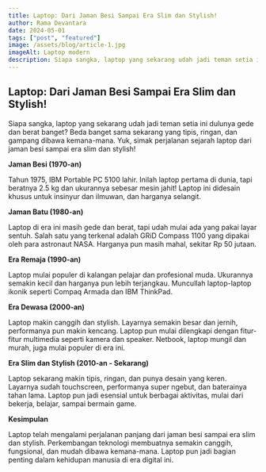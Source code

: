 ```yaml
---
title: Laptop: Dari Jaman Besi Sampai Era Slim dan Stylish!
author: Rama Devantara
date: 2024-05-01
tags: ["post", "featured"]
image: /assets/blog/article-1.jpg
imageAlt: Laptop modern
description: Siapa sangka, laptop yang sekarang udah jadi teman setia ini dulunya gede dan berat banget?  Beda banget sama sekarang yang tipis, ringan, dan gampang dibawa kemana-mana.  Yuk, simak perjalanan sejarah laptop dari jaman besi sampai era slim dan stylish!
---
```


## Laptop: Dari Jaman Besi Sampai Era Slim dan Stylish!

Siapa sangka, laptop yang sekarang udah jadi teman setia ini dulunya gede dan berat banget?  Beda banget sama sekarang yang tipis, ringan, dan gampang dibawa kemana-mana.  Yuk, simak perjalanan sejarah laptop dari jaman besi sampai era slim dan stylish!

**Jaman Besi (1970-an)**

Tahun 1975, IBM Portable PC 5100 lahir.  Inilah laptop pertama di dunia, tapi beratnya 2.5 kg dan ukurannya sebesar mesin jahit!  Laptop ini didesain khusus untuk insinyur dan ilmuwan, dan harganya selangit.

**Jaman Batu (1980-an)**

Laptop di era ini masih gede dan berat, tapi udah mulai ada yang pakai layar sentuh.  Salah satu yang terkenal adalah GRiD Compass 1100 yang dipakai oleh para astronaut NASA.  Harganya pun masih mahal, sekitar Rp 50 jutaan.

**Era Remaja (1990-an)**

Laptop mulai populer di kalangan pelajar dan profesional muda.  Ukurannya semakin kecil dan harganya pun lebih terjangkau.  Muncullah laptop-laptop ikonik seperti Compaq Armada dan IBM ThinkPad.

**Era Dewasa (2000-an)**

Laptop makin canggih dan stylish.  Layarnya semakin besar dan jernih, performanya pun makin kencang.  Laptop pun mulai dilengkapi dengan fitur-fitur multimedia seperti kamera dan speaker.  Netbook, laptop mungil dan murah, juga mulai populer di era ini.

**Era Slim dan Stylish (2010-an - Sekarang)**

Laptop sekarang makin tipis, ringan, dan punya desain yang keren.  Layarnya sudah touchscreen, performanya super ngebut, dan baterainya tahan lama.  Laptop pun jadi esensial untuk berbagai aktivitas, mulai dari bekerja, belajar, sampai bermain game.

**Kesimpulan**

Laptop telah mengalami perjalanan panjang dari jaman besi sampai era slim dan stylish.  Perkembangan teknologi membuatnya semakin canggih, fungsional, dan mudah dibawa kemana-mana.  Laptop pun jadi bagian penting dalam kehidupan manusia di era digital ini.

